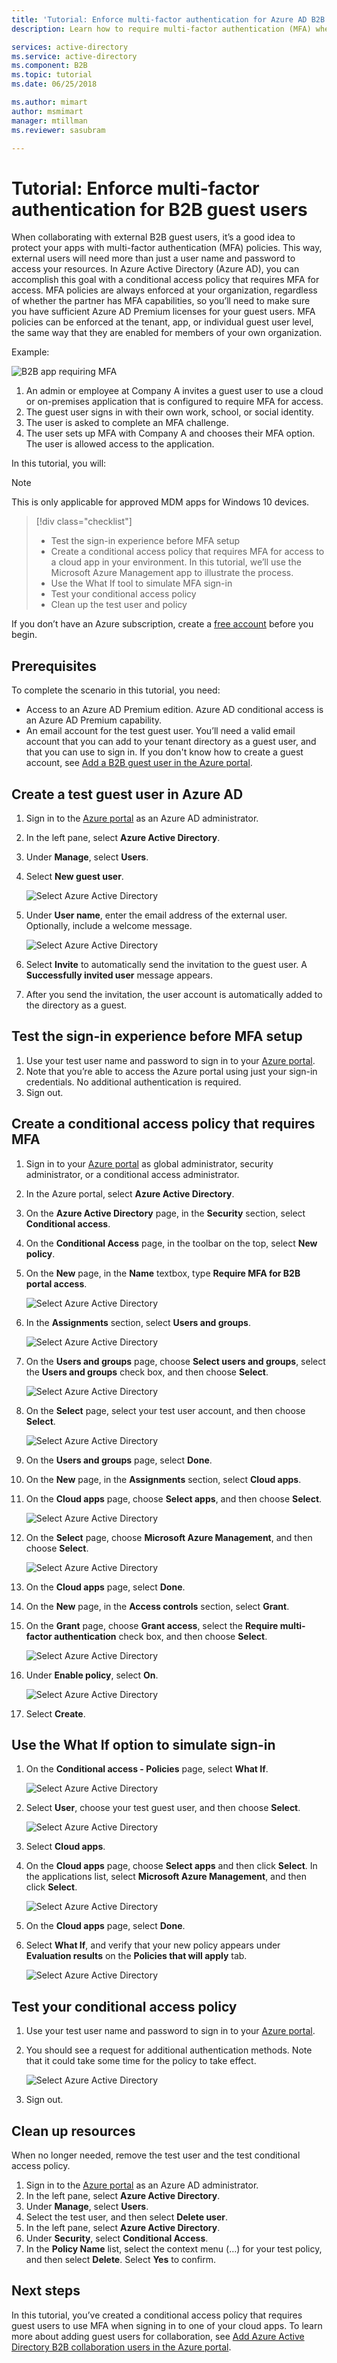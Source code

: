 ```yaml
---
title: 'Tutorial: Enforce multi-factor authentication for Azure AD B2B guest users'
description: Learn how to require multi-factor authentication (MFA) when you use Azure AD B2B to collaborate with external users and partner organizations.

services: active-directory
ms.service: active-directory
ms.component: B2B
ms.topic: tutorial
ms.date: 06/25/2018

ms.author: mimart
author: msmimart
manager: mtillman
ms.reviewer: sasubram

---
```


# Tutorial: Enforce multi-factor authentication for B2B guest users

When collaborating with external B2B guest users, it’s a good idea to protect your apps with multi-factor authentication (MFA) policies. This way, external users will need more than just a user name and password to access your resources. In Azure Active Directory (Azure AD), you can accomplish this goal with a conditional access policy that requires MFA for access. MFA policies are always enforced at your organization, regardless of whether the partner has MFA capabilities, so you’ll need to make sure you have sufficient Azure AD Premium licenses for your guest users. MFA policies can be enforced at the tenant, app, or individual guest user level, the same way that they are enabled for members of your own organization.

Example:

![B2B app requiring MFA](media/tutorial-mfa/aad-b2b-mfa-example.png)

1.	An admin or employee at Company A invites a guest user to use a cloud or on-premises application that is configured to require MFA for access.
2.	The guest user signs in with their own work, school, or social identity. 
3.	The user is asked to complete an MFA challenge. 
4.	The user sets up MFA with Company A and chooses their MFA option. The user is allowed access to the application.

In this tutorial, you will:

> [!NOTE]
> This is only applicable for approved MDM apps for Windows 10 devices.

> [!div class="checklist"]
> * Test the sign-in experience before MFA setup
> * Create a conditional access policy that requires MFA for access to a cloud app in your environment. In this tutorial, we’ll use the Microsoft Azure Management app to illustrate the process.
> * Use the What If tool to simulate MFA sign-in
> * Test your conditional access policy
> * Clean up the test user and policy

If you don’t have an Azure subscription, create a [free account](https://azure.microsoft.com/free/?WT.mc_id=A261C142F) before you begin.

## Prerequisites

To complete the scenario in this tutorial, you need:

 - Access to an Azure AD Premium edition. Azure AD conditional access is an Azure AD Premium capability. 
 - An email account for the test guest user. You’ll need a valid email account that you can add to your tenant directory as a guest user, and that you can use to sign in. If you don't know how to create a guest account, see [Add a B2B guest user in the Azure portal](add-users-administrator.md).

## Create a test guest user in Azure AD

1. Sign in to the [Azure portal](https://portal.azure.com/) as an Azure AD administrator.
2. In the left pane, select **Azure Active Directory**.
3.	Under **Manage**, select **Users**.
4.	Select **New guest user**.

    ![Select Azure Active Directory](media/tutorial-mfa/tutorial-mfa-user-3.png)

5.	Under **User name**, enter the email address of the external user. Optionally, include a welcome message. 

    ![Select Azure Active Directory](media/tutorial-mfa/tutorial-mfa-user-4.png)

6.	Select **Invite** to automatically send the invitation to the guest user. A **Successfully invited user** message appears. 
7.	After you send the invitation, the user account is automatically added to the directory as a guest.

## Test the sign-in experience before MFA setup
1.	Use your test user name and password to sign in to your [Azure portal](https://portal.azure.com/).
2.	Note that you’re able to access the Azure portal using just your sign-in credentials. No additional authentication is required.
3.	Sign out.

## Create a conditional access policy that requires MFA
1.	Sign in to your [Azure portal](https://portal.azure.com/) as global administrator, security administrator, or a conditional access administrator.
2.	In the Azure portal, select **Azure Active Directory**. 
3.	On the **Azure Active Directory** page, in the **Security** section, select **Conditional access**.
4.	On the **Conditional Access** page, in the toolbar on the top, select **New policy**.
5.	On the **New** page, in the **Name** textbox, type **Require MFA for B2B portal access**.

    ![Select Azure Active Directory](media/tutorial-mfa/tutorial-mfa-policy-4.png)

6.	In the **Assignments** section, select **Users and groups**.

    ![Select Azure Active Directory](media/tutorial-mfa/tutorial-mfa-policy-5.png)

7.	On the **Users and groups** page, choose **Select users and groups**, select the **Users and groups** check box, and then choose **Select**.

    ![Select Azure Active Directory](media/tutorial-mfa/tutorial-mfa-policy-6.png)

8.	On the **Select** page, select your test user account, and then choose **Select**.

    ![Select Azure Active Directory](media/tutorial-mfa/tutorial-mfa-policy-7.png)

9.	On the **Users and groups** page, select **Done**.
10.	On the **New** page, in the **Assignments** section, select **Cloud apps**.
11.	On the **Cloud apps** page, choose **Select apps**, and then choose **Select**.

    ![Select Azure Active Directory](media/tutorial-mfa/tutorial-mfa-policy-10.png)

12.	On the **Select** page, choose **Microsoft Azure Management**, and then choose **Select**.

    ![Select Azure Active Directory](media/tutorial-mfa/tutorial-mfa-policy-11.png)

13.	On the **Cloud apps** page, select **Done**.
14.	On the **New** page, in the **Access controls** section, select **Grant**.
15.	On the **Grant** page, choose **Grant access**, select the **Require multi-factor authentication** check box, and then choose **Select**.

    ![Select Azure Active Directory](media/tutorial-mfa/tutorial-mfa-policy-13.png)

16.	Under **Enable policy**, select **On**.

    ![Select Azure Active Directory](media/tutorial-mfa/tutorial-mfa-policy-14.png)

17.	Select **Create**.

## Use the What If option to simulate sign-in

1.	On the **Conditional access - Policies** page, select **What If**. 

    ![Select Azure Active Directory](media/tutorial-mfa/tutorial-mfa-whatif-1.png)

2.	Select **User**, choose your test guest user, and then choose **Select**.

    ![Select Azure Active Directory](media/tutorial-mfa/tutorial-mfa-whatif-2.png)

3.	Select **Cloud apps**.
4.	On the **Cloud apps** page, choose **Select apps** and then click  **Select**. In the applications list, select **Microsoft Azure Management**, and then click **Select**. 

    ![Select Azure Active Directory](media/tutorial-mfa/tutorial-mfa-whatif-3.png)

5.	On the **Cloud apps** page, select **Done**.
6.	Select **What If**, and verify that your new policy appears under **Evaluation results** on the **Policies that will apply** tab.

    ![Select Azure Active Directory](media/tutorial-mfa/tutorial-mfa-whatif-4.png)

## Test your conditional access policy
1.	Use your test user name and password to sign in to your [Azure portal](https://portal.azure.com/).
2.	You should see a request for additional authentication methods. Note that it could take some time for the policy to take effect.

    ![Select Azure Active Directory](media/tutorial-mfa/mfa-required.png)
 
3.	Sign out.

## Clean up resources
When no longer needed, remove the test user and the test conditional access policy.
1.	Sign in to the [Azure portal](https://portal.azure.com/) as an Azure AD administrator.
2.	In the left pane, select **Azure Active Directory**.
3.	Under **Manage**, select **Users**.
4.	Select the test user, and then select **Delete user**.
5.	In the left pane, select **Azure Active Directory**.
6.	Under **Security**, select **Conditional Access**.
7.	In the **Policy Name** list, select the context menu (…) for your test policy, and then select **Delete**. Select **Yes** to confirm.
## Next steps
In this tutorial, you’ve created a conditional access policy that requires guest users to use MFA when signing in to one of your cloud apps. To learn more about adding guest users for collaboration, see [Add Azure Active Directory B2B collaboration users in the Azure portal](add-users-administrator.md).
